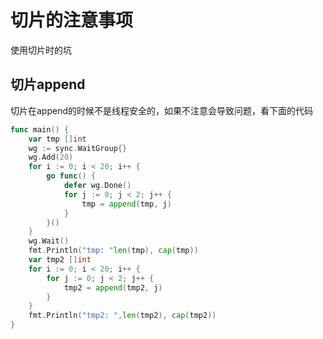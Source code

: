 # 切片的注意事项
使用切片时的坑

## 切片append
切片在append的时候不是线程安全的，如果不注意会导致问题，看下面的代码

```go
func main() {
	var tmp []int
	wg := sync.WaitGroup{}
	wg.Add(20)
	for i := 0; i < 20; i++ {
		go func() {
			defer wg.Done()
			for j := 0; j < 2; j++ {
				tmp = append(tmp, j)
			}
		}()
	}
	wg.Wait()
	fmt.Println("tmp: "len(tmp), cap(tmp))
	var tmp2 []int
	for i := 0; i < 20; i++ {
		for j := 0; j < 2; j++ {
			tmp2 = append(tmp2, j)
		}
	}
	fmt.Println("tmp2: ",len(tmp2), cap(tmp2))
}
```
